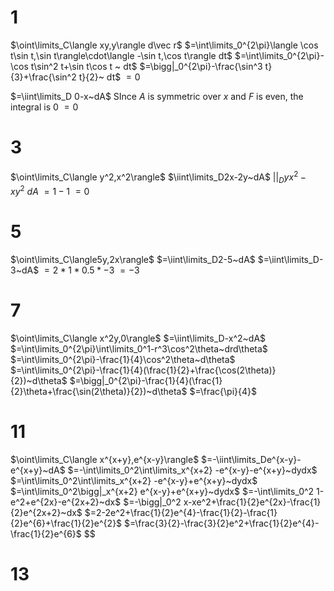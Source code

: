 # 1

$\oint\limits_C\langle xy,y\rangle d\vec r$
$=\int\limits_0^{2\pi}\langle \cos t\sin t,\sin t\rangle\cdot\langle -\sin t,\cos t\rangle dt$
$=\int\limits_0^{2\pi}-\cos t\sin^2 t+\sin t\cos t ~ dt$
$=\bigg|_0^{2\pi}-\frac{\sin^3 t}{3}+\frac{\sin^2 t}{2}~ dt$
$=0$

$=\iint\limits_D 0-x~dA$
SInce $A$ is symmetric over $x$ and $F$ is even, the integral is $0$
$=0$

# 3

$\oint\limits_C\langle y^2,x^2\rangle$
$\iint\limits_D2x-2y~dA$
$\bigg|\bigg|_Dyx^2-xy^2~dA$
$=1-1$
$=0$

# 5

$\oint\limits_C\langle5y,2x\rangle$
$=\iint\limits_D2-5~dA$
$=\iint\limits_D-3~dA$
$=2*1*0.5*-3$
$=-3$

# 7

$\oint\limits_C\langle x^2y,0\rangle$
$=\iint\limits_D-x^2~dA$
$=\int\limits_0^{2\pi}\int\limits_0^1-r^3\cos^2\theta~drd\theta$
$=\int\limits_0^{2\pi}-\frac{1}{4}\cos^2\theta~d\theta$
$=\int\limits_0^{2\pi}-\frac{1}{4}(\frac{1}{2}+\frac{\cos(2\theta)}{2})~d\theta$
$=\bigg|_0^{2\pi}-\frac{1}{4}(\frac{1}{2}\theta+\frac{\sin(2\theta)}{2})~d\theta$
$=\frac{\pi}{4}$

# 11

$\oint\limits_C\langle x^{x+y},e^{x-y}\rangle$
$=-\iint\limits_De^{x-y}-e^{x+y}~dA$
$=-\int\limits_0^2\int\limits_x^{x+2} -e^{x-y}-e^{x+y}~dydx$
$=\int\limits_0^2\int\limits_x^{x+2} -e^{x-y}+e^{x+y}~dydx$
$=\int\limits_0^2\bigg|_x^{x+2} e^{x-y}+e^{x+y}~dydx$
$=-\int\limits_0^2 1-e^2+e^{2x}-e^{2x+2}~dx$
$=-\bigg|_0^2 x-xe^2+\frac{1}{2}e^{2x}-\frac{1}{2}e^{2x+2}~dx$
$=2-2e^2+\frac{1}{2}e^{4}-\frac{1}{2}-\frac{1}{2}e^{6}+\frac{1}{2}e^{2}$
$=\frac{3}{2}-\frac{3}{2}e^2+\frac{1}{2}e^{4}-\frac{1}{2}e^{6}$
$$

# 13
